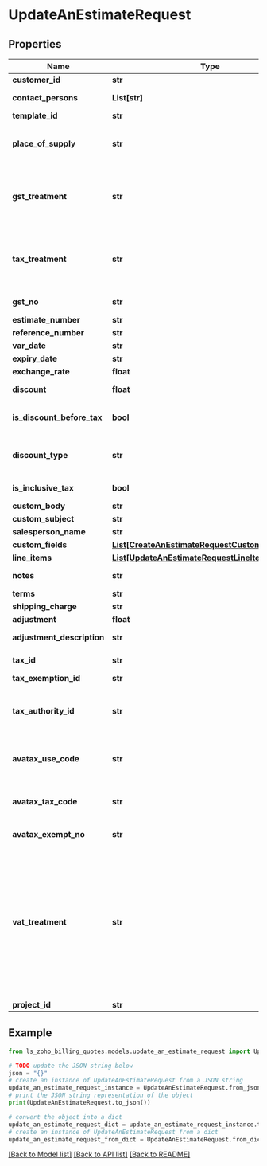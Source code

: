# UpdateAnEstimateRequest


## Properties

Name | Type | Description | Notes
------------ | ------------- | ------------- | -------------
**customer_id** | **str** | Customer ID on the quote. | 
**contact_persons** | **List[str]** | Array of contact person(s) for whom quote has to be sent. | [optional] 
**template_id** | **str** | ID of the template used for the quote | [optional] 
**place_of_supply** | **str** | Place where the goods/services are supplied to. (If not given, &lt;code&gt;place of contact&lt;/code&gt; given for the contact will be taken) | [optional] 
**gst_treatment** | **str** | Choose whether the contact is GST registered/unregistered/consumer/overseas. Allowed values are &lt;code&gt; business_gst &lt;/code&gt; , &lt;code&gt; business_none &lt;/code&gt; , &lt;code&gt; overseas &lt;/code&gt; , &lt;code&gt; consumer &lt;/code&gt;. | [optional] 
**tax_treatment** | **str** | VAT treatment for the quote.Allowed Values:&lt;/br&gt;&lt;code&gt;home_country_mexico&lt;/code&gt;,&lt;code&gt;border_region_mexico&lt;/code&gt;,&lt;code&gt;non_mexico&lt;/code&gt; supported only for &lt;b&gt;MX&lt;/b&gt;. | [optional] 
**gst_no** | **str** | 15 digit GST identification number of the customer. | [optional] 
**estimate_number** | **str** | quote Serial number. | [optional] 
**reference_number** | **str** | Transaction reference number. | [optional] 
**var_date** | **str** | Date on the quote. | [optional] 
**expiry_date** | **str** | The date of expiration of the quotes | [optional] 
**exchange_rate** | **float** | Foreign Exchange rate of the currency. | [optional] 
**discount** | **float** | Discount applied to the invoice. It can be either in % or in amount. e.g. 12.5% or 190. | [optional] 
**is_discount_before_tax** | **bool** | Used to specify how the discount has to applied. Either before or after the calculation of tax. | [optional] 
**discount_type** | **str** | How the discount is specified. Allowed values are entity_level or item_level.Allowed Values: &lt;code&gt;entity_level&lt;/code&gt; and &lt;code&gt;item_level&lt;/code&gt; | [optional] 
**is_inclusive_tax** | **bool** | Used to specify whether the line item rates are inclusive or exclusive of tax. | [optional] 
**custom_body** | **str** | Custom content of the email | [optional] 
**custom_subject** | **str** | Subjet for the email to be sent | [optional] 
**salesperson_name** | **str** | Name of the sales person. | [optional] 
**custom_fields** | [**List[CreateAnEstimateRequestCustomFieldsInner]**](CreateAnEstimateRequestCustomFieldsInner.md) | Custom fields for an estimate. | 
**line_items** | [**List[UpdateAnEstimateRequestLineItemsInner]**](UpdateAnEstimateRequestLineItemsInner.md) | Line items of a quote. | [optional] 
**notes** | **str** | The notes added below expressing gratitude or for conveying some information. | [optional] 
**terms** | **str** | Enlist the terms &amp; conditions for quote | [optional] 
**shipping_charge** | **str** | Shipping charges applied to the invoice. | [optional] 
**adjustment** | **float** | Adjustments made to the invoice. | [optional] 
**adjustment_description** | **str** | Customize the adjustment description. E.g. Rounding off value. | [optional] 
**tax_id** | **str** | ID of the tax or tax group applied to the quote | [optional] 
**tax_exemption_id** | **str** | ID of the tax exemption. | [optional] 
**tax_authority_id** | **str** | ID of the tax authority. Tax authority depends on the location of the customer. For example, if the customer is located in NY, then the tax authority is NY tax authority. | [optional] 
**avatax_use_code** | **str** | Used to group like customers for exemption purposes. It is a custom value that links customers to a tax rule. Select from Avalara [standard codes][1] or enter a custom code. | [optional] 
**avatax_tax_code** | **str** | A tax code is a unique label used to group Items (products, services, or charges) together. &lt;code&gt;Maximum length [25]&lt;/code&gt; | [optional] 
**avatax_exempt_no** | **str** | Exemption certificate number of the customer. | [optional] 
**vat_treatment** | **str** | (Optional) VAT treatment for the quotes. VAT treatment denotes the location of the customer, if the customer resides in UK then the VAT treatment is &lt;code&gt;uk&lt;/code&gt;. If the customer is in an EU country &amp; VAT registered, you are resides in Northen Ireland and selling Goods then his VAT treatment is &lt;code&gt;eu_vat_registered&lt;/code&gt;, if he resides outside of the UK then his VAT treatment is &lt;code&gt;overseas&lt;/code&gt; (For Pre Brexit, this can be split as &lt;code&gt;eu_vat_registered&lt;/code&gt;, &lt;code&gt;eu_vat_not_registered&lt;/code&gt; and &lt;code&gt;non_eu&lt;/code&gt;). | [optional] 
**project_id** | **str** | ID of the project | [optional] 

## Example

```python
from ls_zoho_billing_quotes.models.update_an_estimate_request import UpdateAnEstimateRequest

# TODO update the JSON string below
json = "{}"
# create an instance of UpdateAnEstimateRequest from a JSON string
update_an_estimate_request_instance = UpdateAnEstimateRequest.from_json(json)
# print the JSON string representation of the object
print(UpdateAnEstimateRequest.to_json())

# convert the object into a dict
update_an_estimate_request_dict = update_an_estimate_request_instance.to_dict()
# create an instance of UpdateAnEstimateRequest from a dict
update_an_estimate_request_from_dict = UpdateAnEstimateRequest.from_dict(update_an_estimate_request_dict)
```
[[Back to Model list]](../README.md#documentation-for-models) [[Back to API list]](../README.md#documentation-for-api-endpoints) [[Back to README]](../README.md)


